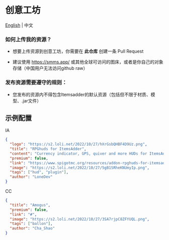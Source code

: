 # 创意工坊

[English](./README.md) | 中文 

### 如何上传我的资源？

* 想要上传资源到创意工坊，你需要在 **此仓库** 创建一条 Pull Request

* 建议使用 https://smms.app/ 或其他全球可访问的图床，或者是你自己的对象存储（中国用户无法访问github raw）

### 发布资源需要遵守的规则：

* 您发布的资源内不得包含Itemsadder的默认资源（包括但不限于材质、模型、.jar文件）

## 示例配置

IA
```json
{
  "logo": "https://s2.loli.net/2022/10/27/hXrGsbQHBF4D9Uz.png",
  "title": "RPGhuds for ItemsAdder",
  "content": "Currency indicator, GPS, quiver and more HUDs for ItemsAdder",
  "premium": false,
  "link": "https://www.spigotmc.org/resources/addon-rpghuds-for-itemsadder.97486/",
  "image": "https://s2.loli.net/2022/10/27/5gB1SRheKNUmyIp.png",
  "tags": ["hud", "plugin"],
  "author": "LoneDev"
}
```

CC
```json
{
  "title": "Amogus",
  "premium": false,
  "link": "#",
  "image": "https://s2.loli.net/2022/10/27/3SA7rjpC8ZFYUQL.png",
  "tags": ["ballon"],
  "author": "Cha_Shao"
}
```